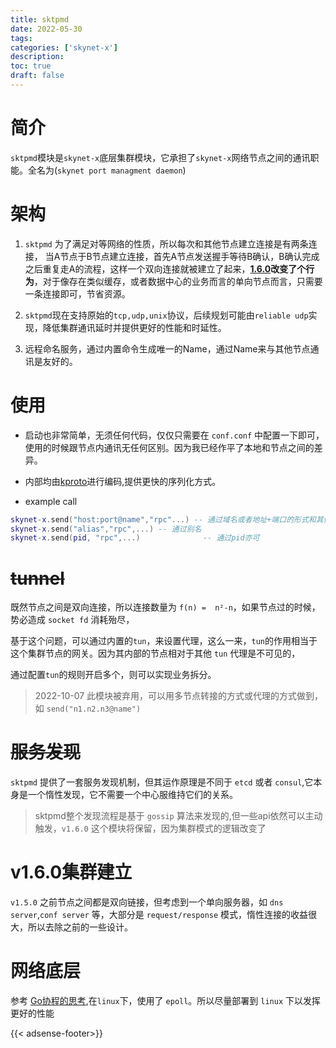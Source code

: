 ```yaml
---
title: sktpmd
date: 2022-05-30
tags: 
categories: ['skynet-x']
description: 
toc: true
draft: false
---
```



# 简介

`sktpmd`模块是`skynet-x`底层集群模块，它承担了`skynet-x`网络节点之间的通讯职能。全名为(`skynet port managment daemon`)


# 架构

1. `sktpmd` 为了满足对等网络的性质，所以每次和其他节点建立连接是有两条连接，
    当A节点于B节点建立连接，首先A节点发送握手等待B确认，B确认完成之后重复走A的流程，这样一个双向连接就被建立了起来，**[1.6.0](#v1.6.0集群建立)改变了个行为**，对于像存在类似缓存，或者数据中心的业务而言的单向节点而言，只需要一条连接即可，节省资源。

2. `sktpmd`现在支持原始的`tcp,udp,unix`协议，后续规划可能由`reliable udp`实现，降低集群通讯延时并提供更好的性能和时延性。

3. 远程命名服务，通过内置命令生成唯一的Name，通过Name来与其他节点通讯是友好的。


# 使用

+ 启动也非常简单，无须任何代码，仅仅只需要在 `conf.conf` 中配置一下即可，使用的时候跟节点内通讯无任何区别。因为我已经作平了本地和节点之间的差异。
  
+ 内部均由[kproto](/post/kproto)进行编码,提供更快的序列化方式。
  
+ example call
```lua
skynet-x.send("host:port@name","rpc"...) -- 通过域名或者地址+端口的形式和其他节点进行通讯
skynet-x.send("alias","rpc",...) -- 通过别名
skynet-x.send(pid, "rpc",...)              -- 通过pid亦可
```


# ~~tunnel~~

既然节点之间是双向连接，所以连接数量为 `f(n) =  n²-n`，如果节点过的时候，势必造成 `socket fd` 消耗殆尽，

基于这个问题，可以通过内置的`tun`，来设置代理，这么一来，`tun`的作用相当于这个集群节点的网关。因为其内部的节点相对于其他 `tun` 代理是不可见的，

通过配置`tun`的规则开启多个，则可以实现业务拆分。

 > 2022-10-07 此模块被弃用，可以用多节点转接的方式或代理的方式做到，如 `send("n1.n2.n3@name")`

# ~~服务发现~~

`sktpmd` 提供了一套服务发现机制，但其运作原理是不同于 `etcd` 或者 `consul`,它本身是一个惰性发现，它不需要一个中心服维持它们的关系。


> sktpmd整个发现流程是基于 `gossip` 算法来发现的,但一些api依然可以主动触发，`v1.6.0` 这个模块将保留，因为集群模式的逻辑改变了


# v1.6.0集群建立

`v1.5.0` 之前节点之间都是双向链接，但考虑到一个单向服务器，如 `dns server`,`conf server` 等，大部分是 `request/response` 模式，惰性连接的收益很大，所以去除之前的一些设计。




# 网络底层

参考 [Go协程的思考](/post/language/go/goroutine),在`linux`下，使用了 `epoll`。所以尽量部署到 `linux` 下以发挥更好的性能



{{< adsense-footer>}}
